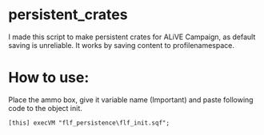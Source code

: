 # persistent_crates

I made this script to make persistent crates for ALiVE Campaign, as default saving is unreliable.
It works by saving content to profilenamespace.

# How to use:

Place the ammo box, give it variable name (Important) and paste following code to the object init.
```
[this] execVM "flf_persistence\flf_init.sqf";
```

